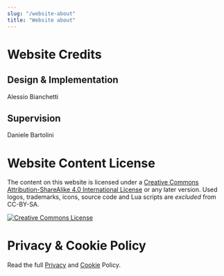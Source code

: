 ```yaml
---
slug: "/website-about"
title: "Website about"
---
```

Website Credits
===============

Design & Implementation
-----------------------

Alessio Bianchetti

Supervision
-----------

Daniele Bartolini

Website Content License
=======================

The content on this website is licensed under a [Creative Commons
Attribution-ShareAlike 4.0 International
License](https://creativecommons.org/licenses/by-sa/4.0/) or any later version.
Used logos, trademarks, icons, source code and Lua scripts are *excluded* from
CC-BY-SA.

<a rel="license" href="https://creativecommons.org/licenses/by-sa/4.0/"><img
alt="Creative Commons License" style="border-width:0"
src="https://i.creativecommons.org/l/by-sa/4.0/88x31.png" /></a><br />

Privacy & Cookie Policy
=======================

Read the full [Privacy](/privacy-policy) and
[Cookie](/cookie-policy) Policy.
